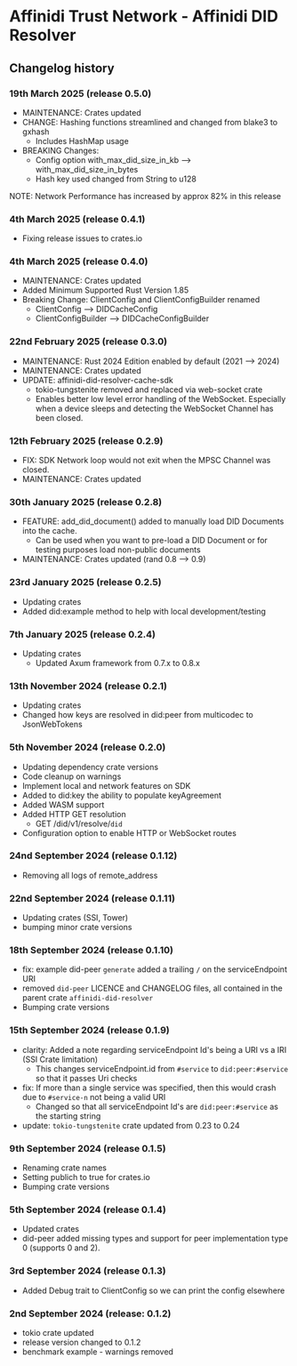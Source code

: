 # Affinidi Trust Network - Affinidi DID Resolver

## Changelog history

### 19th March 2025 (release 0.5.0)

* MAINTENANCE: Crates updated
* CHANGE: Hashing functions streamlined and changed from blake3 to gxhash
  * Includes HashMap usage
* BREAKING Changes:
  * Config option with_max_did_size_in_kb --> with_max_did_size_in_bytes
  * Hash key used changed from String to u128

NOTE:
Network Performance has increased by approx 82% in this release

### 4th March 2025 (release 0.4.1)

* Fixing release issues to crates.io

### 4th March 2025 (release 0.4.0)

* MAINTENANCE: Crates updated
* Added Minimum Supported Rust Version 1.85
* Breaking Change: ClientConfig and ClientConfigBuilder renamed
  * ClientConfig --> DIDCacheConfig
  * ClientConfigBuilder --> DIDCacheConfigBuilder
  
### 22nd February 2025 (release 0.3.0)

* MAINTENANCE: Rust 2024 Edition enabled by default (2021 --> 2024)
* MAINTENANCE: Crates updated
* UPDATE: affinidi-did-resolver-cache-sdk
  * tokio-tungstenite removed and replaced via web-socket crate
  * Enables better low level error handling of the WebSocket. Especially when a device sleeps and detecting the WebSocket Channel has been closed.

### 12th February 2025 (release 0.2.9)

* FIX: SDK Network loop would not exit when the MPSC Channel was closed.
* MAINTENANCE: Crates updated

### 30th January 2025 (release 0.2.8)

* FEATURE: add_did_document() added to manually load DID Documents into the cache.
  * Can be used when you want to pre-load a DID Document or for testing purposes load non-public documents
* MAINTENANCE: Crates updated (rand 0.8 --> 0.9)

### 23rd January 2025 (release 0.2.5)

* Updating crates
* Added did:example method to help with local development/testing

### 7th January 2025 (release 0.2.4)

* Updating crates
  * Updated Axum framework from 0.7.x to 0.8.x

### 13th November 2024 (release 0.2.1)

* Updating crates
* Changed how keys are resolved in did:peer from multicodec to JsonWebTokens

### 5th November 2024 (release 0.2.0)

* Updating dependency crate versions
* Code cleanup on warnings
* Implement local and network features on SDK
* Added to did:key the ability to populate keyAgreement
* Added WASM support
* Added HTTP GET resolution
  * GET /did/v1/resolve/`did`
* Configuration option to enable HTTP or WebSocket routes

### 24nd September 2024 (release 0.1.12)

* Removing all logs of remote_address

### 22nd September 2024 (release 0.1.11)

* Updating crates (SSI, Tower)
* bumping minor crate versions

### 18th September 2024 (release 0.1.10)

* fix: example did-peer `generate` added a trailing `/` on the serviceEndpoint URI
* removed `did-peer` LICENCE and CHANGELOG files, all contained in the parent crate `affinidi-did-resolver`
* Bumping crate versions

### 15th September 2024 (release 0.1.9)

* clarity: Added a note regarding serviceEndpoint Id's being a URI vs a IRI (SSI Crate limitation)
  * This changes serviceEndpoint.id from `#service` to `did:peer:#service` so that it passes Uri checks
* fix: If more than a single service was specified, then this would crash due to `#service-n` not being a valid URI
  * Changed so that all serviceEndpoint Id's are `did:peer:#service` as the starting string
* update: `tokio-tungstenite` crate updated from 0.23 to 0.24

### 9th September 2024 (release 0.1.5)

* Renaming crate names
* Setting publich to true for crates.io
* Bumping crate versions

### 5th September 2024 (release 0.1.4)

* Updated crates
* did-peer added missing types and support for peer implementation type 0 (supports 0 and 2).

### 3rd September 2024 (release 0.1.3)

* Added Debug trait to ClientConfig so we can print the config elsewhere

### 2nd September 2024 (release: 0.1.2)

* tokio crate updated
* release version changed to 0.1.2
* benchmark example - warnings removed

